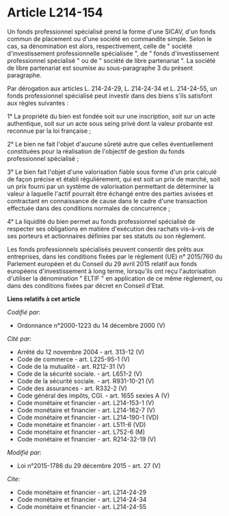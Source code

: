 # Article L214-154

Un fonds professionnel spécialisé prend la forme d'une SICAV, d'un fonds commun de placement ou d'une société en commandite
simple. Selon le cas, sa dénomination est alors, respectivement, celle de " société d'investissement professionnelle
spécialisée ", de " fonds d'investissement professionnel spécialisé " ou de " société de libre partenariat ". La société de
libre partenariat est soumise au sous-paragraphe 3 du présent paragraphe.

Par dérogation aux articles L. 214-24-29, L. 214-24-34 et L. 214-24-55, un fonds professionnel spécialisé peut investir dans
des biens s'ils satisfont aux règles suivantes : 

1° La propriété du bien est fondée soit sur une inscription, soit sur un acte authentique, soit sur un acte sous seing privé
dont la valeur probante est reconnue par la loi française ; 

2° Le bien ne fait l'objet d'aucune sûreté autre que celles éventuellement constituées pour la réalisation de l'objectif de
gestion du fonds professionnel spécialisé ; 

3° Le bien fait l'objet d'une valorisation fiable sous forme d'un prix calculé de façon précise et établi régulièrement, qui
est soit un prix de marché, soit un prix fourni par un système de valorisation permettant de déterminer la valeur à laquelle
l'actif pourrait être échangé entre des parties avisées et contractant en connaissance de cause dans le cadre d'une
transaction effectuée dans des conditions normales de concurrence ; 

4° La liquidité du bien permet au fonds professionnel spécialisé de respecter ses obligations en matière d'exécution des
rachats vis-à-vis de ses porteurs et actionnaires définies par ses statuts ou son règlement.

Les fonds professionnels spécialisés peuvent consentir des prêts aux entreprises, dans les conditions fixées par le règlement
(UE) n° 2015/760 du Parlement européen et du Conseil du 29 avril 2015 relatif aux fonds européens d'investissement à long
terme, lorsqu'ils ont reçu l'autorisation d'utiliser la dénomination " ELTIF " en application de ce même règlement, ou dans
des conditions fixées par décret en Conseil d'Etat.

**Liens relatifs à cet article**

_Codifié par_:

  - Ordonnance n°2000-1223 du 14 décembre 2000 (V)

_Cité par_:

  - Arrêté du 12 novembre 2004 - art. 313-12 (V)
  - Code de commerce - art. L225-95-1 (V)
  - Code de la mutualité - art. R212-31 (V)
  - Code de la sécurité sociale. - art. L651-2 (V)
  - Code de la sécurité sociale. - art. R931-10-21 (V)
  - Code des assurances - art. R332-2 (V)
  - Code général des impôts, CGI. - art. 1655 sexies A (V)
  - Code monétaire et financier - art. L214-153-1 (V)
  - Code monétaire et financier - art. L214-162-7 (V)
  - Code monétaire et financier - art. L214-190-1 (VD)
  - Code monétaire et financier - art. L511-6 (VD)
  - Code monétaire et financier - art. L752-6 (M)
  - Code monétaire et financier - art. R214-32-19 (V)

_Modifié par_:

  - Loi n°2015-1786 du 29 décembre 2015 - art. 27 (V)

_Cite_:

  - Code monétaire et financier - art. L214-24-29
  - Code monétaire et financier - art. L214-24-34
  - Code monétaire et financier - art. L214-24-55
